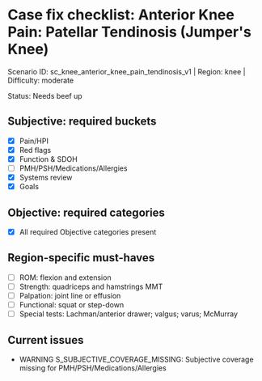 # Case fix checklist: Anterior Knee Pain: Patellar Tendinosis (Jumper's Knee)

Scenario ID: sc\_knee\_anterior\_knee\_pain\_tendinosis\_v1  |  Region: knee  |  Difficulty: moderate

Status: Needs beef up

## Subjective: required buckets
- [x] Pain/HPI
- [x] Red flags
- [x] Function & SDOH
- [ ] PMH/PSH/Medications/Allergies
- [x] Systems review
- [x] Goals

## Objective: required categories
- [x] All required Objective categories present

## Region-specific must-haves
- [ ] ROM: flexion and extension
- [ ] Strength: quadriceps and hamstrings MMT
- [ ] Palpation: joint line or effusion
- [ ] Functional: squat or step-down
- [ ] Special tests: Lachman/anterior drawer; valgus; varus; McMurray

## Current issues
- WARNING S\_SUBJECTIVE\_COVERAGE\_MISSING: Subjective coverage missing for PMH/PSH/Medications/Allergies
